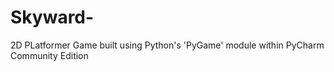 # Skyward-
2D PLatformer Game built using Python's 'PyGame' module within PyCharm Community Edition

